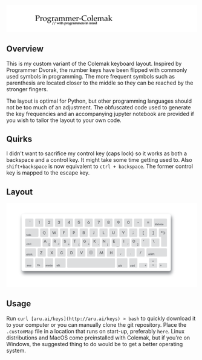 
<img src="keyboard-02.png" width="800px"></img>
## Overview

This is my custom variant of the Colemak keyboard layout. Inspired by Programmer Dvorak, the number keys have been flipped with commonly used symbols in programming. The more frequent symbols such as parenthesis are located closer to the middle so they can be reached by the stronger fingers. 

The layout is optimal for Python, but other programming languages should not be too much of an adjustment. The obfuscated code used to generate the key frequencies and an accompanying jupyter notebook are provided if you wish to tailor the layout to your own code.

## Quirks

I didn't want to sacrifice my control key (caps lock) so it works as both a backspace and a control key. It might take some time getting used to. Also `shift+backspace` is now equivalent to `ctrl + backspace`. The former control key is mapped to the escape key.

## Layout



<img src="keyboard-01.png"></img>

## Usage

Run `curl [aru.ai/keys](http://aru.ai/keys) > bash` to quickly download it to your computer or you can manually clone the git repository. Place the `.customMap` file in a location that runs on start-up, preferably `here`. Linux distributions and MacOS come preinstalled with Colemak, but if you're on Windows, the suggested thing to do would be to get a better operating system.
